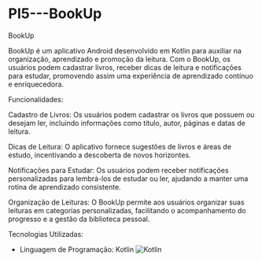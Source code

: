# PI5---BookUp
BookUp

BookUp é um aplicativo Android desenvolvido em Kotlin para auxiliar na organização, aprendizado e promoção da leitura. Com o BookUp, os usuários podem cadastrar livros, receber dicas de leitura e notificações para estudar, promovendo assim uma experiência de aprendizado contínuo e enriquecedora.

Funcionalidades:

Cadastro de Livros: Os usuários podem cadastrar os livros que possuem ou desejam ler, incluindo informações como título, autor, páginas e datas de leitura.

Dicas de Leitura: O aplicativo fornece sugestões de livros e áreas de estudo, incentivando a descoberta de novos horizontes.

Notificações para Estudar: Os usuários podem receber notificações personalizadas para lembrá-los de estudar ou ler, ajudando a manter uma rotina de aprendizado consistente.

Organização de Leituras: O BookUp permite aos usuários organizar suas leituras em categorias personalizadas, facilitando o acompanhamento do progresso e a gestão da biblioteca pessoal.

Tecnologias Utilizadas:
- Linguagem de Programação: Kotlin ![Kotlin](https://github.com/DhiegoFernandes/PI5-BookUp/assets/101889080/4d7469fe-fbe3-49d2-b516-bf34b776450b)
